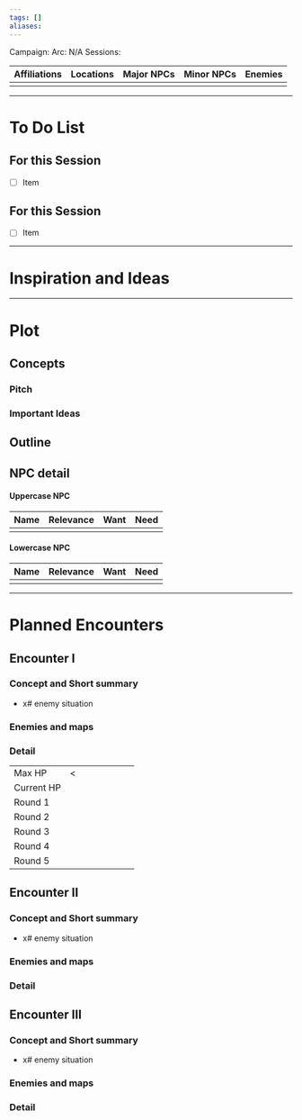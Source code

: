 ```yaml
---
tags: []
aliases:
---
```

Campaign:
Arc: N/A
Sessions: 

| Affiliations | Locations | Major NPCs | Minor NPCs |  Enemies   | 
| ----------------- | ------------ | --------- | ---------- | ---------- |
|                   |              |           |            |             |

---
 # To Do List
  ## For this Session
- [ ] Item

 ## For this Session
- [ ] Item 


---
 # Inspiration and Ideas
 
---
 # Plot
 ## Concepts
 ### Pitch
 ### Important Ideas
 ## Outline
 ## NPC detail
 #### Uppercase NPC
 | Name | Relevance | Want | Need |
 | ---- | --------- | ---- | ---- |
 |      |           |      |      |
 #### Lowercase NPC
 | Name | Relevance | Want | Need |
 | ---- | --------- | ---- | ---- |
 |      |           |      |      |
 
---
 # Planned Encounters

 ## Encounter I
 ### Concept and Short summary
 - x# enemy
situation
 ### Enemies and maps 
 ### Detail  


|            |     |     |     |     |     |     |     |
| ---------- | --- | --- | --- | --- | --- | --- | --- |
| Max HP     |   <|  |     |     |     |     |     |     |
| Current HP |    |     |     |     |     |     |     |
| Round 1    |     |     |     |     |     |     |     |
| Round 2    |     |     |     |     |     |     |     |
| Round 3    |     |     |     |     |     |     |     |
| Round 4    |     |     |     |     |     |     |     |
| Round 5    |     |     |     |     |     |     |     |

 ## Encounter II
 ### Concept and Short summary
 - x# enemy
situation
 ### Enemies and maps 
 ### Detail  


 ## Encounter III
 ### Concept and Short summary
 - x# enemy
situation
 ### Enemies and maps 
 ### Detail  
  
